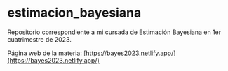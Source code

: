 # estimacion_bayesiana

Repositorio correspondiente a mi cursada de Estimación Bayesiana en 1er cuatrimestre de 2023.

Página web de la materia: [https://bayes2023.netlify.app/](https://bayes2023.netlify.app/)
